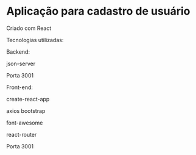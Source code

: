 # Aplicação para cadastro de usuário
Criado com React 

Tecnologias utilizadas:

Backend:

json-server

Porta 3001

Front-end:

create-react-app

axios
bootstrap

font-awesome

react-router

Porta 3001


